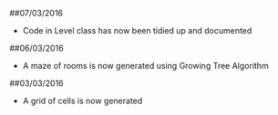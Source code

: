 ##07/03/2016
* Code in Level class has now been tidied up and documented

##06/03/2016
* A maze of rooms is now generated using Growing Tree Algorithm

##03/03/2016
* A grid of cells is now generated




